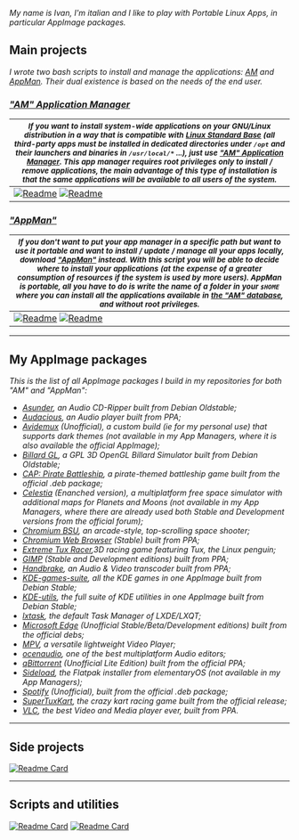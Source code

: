 *My name is Ivan, I'm italian and I like to play with Portable Linux Apps, in particular AppImage packages.*
## Main projects

*I wrote two bash scripts to install and manage the applications: [AM](https://github.com/ivan-hc/AM-Application-Manager) and [AppMan](https://github.com/ivan-hc/AppMan). Their dual existence is based on the needs of the end user.*

### [***"AM" Application Manager***](https://github.com/ivan-hc/AM-Application-Manager)
| <sub>***If you want to install system-wide applications on your GNU/Linux distribution in a way that is compatible with [Linux Standard Base](https://refspecs.linuxfoundation.org/lsb.shtml) (all third-party apps must be installed in dedicated directories under `/opt` and their launchers and binaries in `/usr/local/*` ...), just use ["AM" Application Manager](https://github.com/ivan-hc/AM-Application-Manager). This app manager requires root privileges only to install / remove applications, the main advantage of this type of installation is that the same applications will be available to all users of the system.***</sub> |
| -- |
| [![Readme](https://img.shields.io/github/stars/ivan-hc/AM-Application-Manager?label=%E2%AD%90&style=flat-square)](https://github.com/ivan-hc/AM-Application-Manager/stargazers) [![Readme](https://img.shields.io/github/license/ivan-hc/AM-Application-Manager?label=&style=flat-square)](https://github.com/ivan-hc/AM-Application-Manager/blob/main/LICENSE) |

### [***"AppMan"***](https://github.com/ivan-hc/AppMan)
| <sub>***If you don't want to put your app manager in a specific path but want to use it portable and want to install / update / manage all your apps locally, download ["AppMan"](https://github.com/ivan-hc/AppMan) instead. With this script you will be able to decide where to install your applications (at the expense of a greater consumption of resources if the system is used by more users). AppMan is portable, all you have to do is write the name of a folder in your `$HOME` where you can install all the applications available in [the "AM" database](https://github.com/ivan-hc/AM-Application-Manager/tree/main/programs), and without root privileges.***</sub> |
| -- |
| [![Readme](https://img.shields.io/github/stars/ivan-hc/AppMan?label=%E2%AD%90&style=flat-square)](https://github.com/ivan-hc/AppMan/stargazers) [![Readme](https://img.shields.io/github/license/ivan-hc/AppMan?label=&style=flat-square)](https://github.com/ivan-hc/AppMan/blob/main/LICENSE) |

-------------------------------------------------------

## My AppImage packages
*This is the list of all AppImage packages I build in my repositories for both "AM" and "AppMan":*

- *[Asunder](https://github.com/ivan-hc/Database-of-pkg2appimaged-packages/releases/tag/asunder), an Audio CD-Ripper built from Debian Oldstable;*
- *[Audacious](https://github.com/ivan-hc/Database-of-pkg2appimaged-packages/releases/tag/audacious), an Audio player built from PPA;*
- *[Avidemux](https://github.com/ivan-hc/Avidemux-unofficial-appimage) (Unofficial), a custom build (ie for my personal use) that supports dark themes (not available in my App Managers, where it is also available the official AppImage);*
- *[Billard GL](https://github.com/ivan-hc/Database-of-pkg2appimaged-packages/releases/tag/billard-gl), a GPL 3D OpenGL Billard Simulator built from Debian Oldstable;*
- *[CAP: Pirate Battleship](https://github.com/ivan-hc/Database-of-pkg2appimaged-packages/releases/tag/capbattleship), a pirate-themed battleship game built from the official .deb package;*
- *[Celestia](https://github.com/ivan-hc/Celestia-appimage) (Enanched version), a multiplatform free space simulator with additional maps for Planets and Moons (not available in my App Managers, where there are already used both Stable and Development versions from the official forum);*
- *[Chromium BSU](https://github.com/ivan-hc/Database-of-pkg2appimaged-packages/releases/tag/chromium-bsu), an arcade-style, top-scrolling space shooter;*
- *[Chromium Web Browser](https://github.com/ivan-hc/Chromium-Web-Browser-appimage) (Stable) built from PPA;*
- *[Extreme Tux Racer](https://github.com/ivan-hc/Database-of-pkg2appimaged-packages/releases/tag/extremetuxracer),3D racing game featuring Tux, the Linux penguin;*
- *[GIMP](https://github.com/ivan-hc/GIMP-appimage) (Stable and Development editions) built from PPA;*
- *[Handbrake](https://github.com/ivan-hc/Handbrake-appimage), an Audio & Video transcoder built from PPA;*
- *[KDE-games-suite](https://github.com/ivan-hc/KDE-games-suite-appimage), all the KDE games in one AppImage built from Debian Stable;*
- *[KDE-utils](https://github.com/ivan-hc/KDE-utils-appimage), the full suite of KDE utilities in one AppImage built from Debian Stable;*
- *[lxtask](https://github.com/ivan-hc/Database-of-pkg2appimaged-packages/releases/tag/lxtask), the default Task Manager of LXDE/LXQT;*
- *[Microsoft Edge](https://github.com/ivan-hc/MS-Edge-appimage) (Unofficial Stable/Beta/Development editions) built from the official debs;*
- *[MPV](https://github.com/ivan-hc/MPV-appimage), a versatile lightweight Video Player;*
- *[ocenaudio](https://github.com/ivan-hc/ocenaudio-appimage), one of the best multiplatform Audio editors;*
- *[qBittorrent](https://github.com/ivan-hc/qbittorrent-appimage) (Unofficial Lite Edition) built from the official PPA;*
- *[Sideload](https://github.com/ivan-hc/Flatpak-installer-appimage), the Flatpak installer from elementaryOS (not available in my App Managers);*
- *[Spotify](https://github.com/ivan-hc/Spotify-appimage) (Unofficial), built from the official .deb package;*
- *[SuperTuxKart](https://github.com/ivan-hc/SuperTuxKart-appimage), the crazy kart racing game built from the official release;*
- *[VLC](https://github.com/ivan-hc/VLC-appimage), the best Video and Media player ever, built from PPA.*

-------------------------------------------------------

## Side projects
[![Readme Card](https://github-readme-stats.vercel.app/api/pin/?username=ivan-hc&theme=highcontrast&repo=Arch-Deployer)](https://github.com/ivan-hc/Arch-Deployer)

-------------------------------------------------------

## Scripts and utilities
[![Readme Card](https://github-readme-stats.vercel.app/api/pin/?username=ivan-hc&theme=nightowl&repo=Firefox-for-Linux-scripts)](https://github.com/ivan-hc/Firefox-for-Linux-scripts)
[![Readme Card](https://github-readme-stats.vercel.app/api/pin/?username=ivan-hc&theme=nightowl&repo=flatpak-install-action)](https://github.com/ivan-hc/flatpak-install-action)

